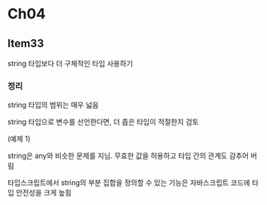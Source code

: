 # Ch04

## Item33

string 타입보다 더 구체적인 타입 사용하기

### 정리

string 타입의 범위는 매우 넓음

string 타입으로 변수를 선언한다면, 더 좁은 타입이 적절한지 검토

(예제 1)

string은 any와 비슷한 문제를 지님. 무효한 값을 허용하고 타입 간의 관계도 감추어 버림

타입스크립트에서 string의 부분 집합을 정의할 수 있는 기능은 자바스크립트 코드에 타입 안전성을 크게 높힘
